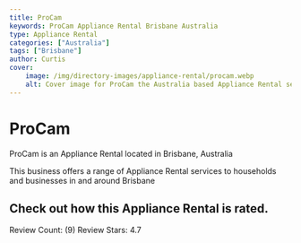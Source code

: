 ```yaml
---
title: ProCam
keywords: ProCam Appliance Rental Brisbane Australia 
type: Appliance Rental 
categories: ["Australia"]
tags: ["Brisbane"]
author: Curtis
cover:
    image: /img/directory-images/appliance-rental/procam.webp
    alt: Cover image for ProCam the Australia based Appliance Rental servicing Brisbane 
---
```


# ProCam
ProCam is an Appliance Rental located in Brisbane, Australia

This business offers a range of Appliance Rental services to households and businesses in and around Brisbane

## Check out how this Appliance Rental is rated.
Review Count: (9)
Review Stars: 4.7
